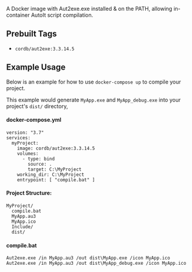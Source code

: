 A Docker image with Aut2exe.exe installed & on the PATH, allowing in-container AutoIt script compilation.

## Prebuilt Tags
- `cordb/aut2exe:3.3.14.5`

## Example Usage

Below is an example for how to use `docker-compose up` to compile your project.

This example would generate `MyApp.exe` and `MyApp_debug.exe` into your project's `dist/` directory,


#### docker-compose.yml
```
version: "3.7"
services:
  myProject:
    image: cordb/aut2exe:3.3.14.5
    volumes:
      - type: bind
        source: .
        target: C:\MyProject
    working_dir: C:\MyProject
    entrypoint: [ "compile.bat" ]
```


#### Project Structure:

```
MyProject/
  compile.bat
  MyApp.au3
  MyApp.ico
  Include/
  dist/
```


#### compile.bat

```
Aut2exe.exe /in MyApp.au3 /out dist\MyApp.exe /icon MyApp.ico
Aut2exe.exe /in MyApp.au3 /out dist\MyApp_debug.exe /icon MyApp.ico
```
